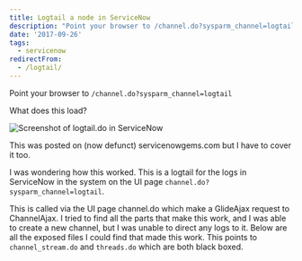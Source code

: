 ```yaml
---
title: Logtail a node in ServiceNow
description: "Point your browser to /channel.do?sysparm_channel=logtail\r\n\r\nWhat does this load?\r\n\r\n!Screenshot of logtail.do in ServiceNow\r\n\r\nThis was posted on (now defun..."
date: '2017-09-26'
tags:
  - servicenow
redirectFrom:
  - /logtail/
---
```


Point your browser to `/channel.do?sysparm_channel=logtail`

What does this load?

![Screenshot of logtail.do in ServiceNow](/assets/images/screenshot-logtail.png "Screenshot of logtail.do in ServiceNow")

This was posted on (now defunct) servicenowgems.com but I have to cover it too.

I was wondering how this worked. This is a logtail for the logs in ServiceNow in the system on the UI page
`channel.do?sysparm_channel=logtail`.

This is called via the UI page channel.do which make a GlideAjax request to ChannelAjax. 
I tried to find all the parts that make this work, and I was able to create a new channel, but I was unable to direct any logs to it. 
Below are all the exposed files I could find that made this work. This points to `channel_stream.do` and `threads.do` which are both black boxed.